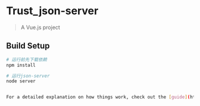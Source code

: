 # Trust_json-server

> A Vue.js project

## Build Setup

``` bash
# 运行前先下载依赖 
npm install

# 运行json-server
node server


For a detailed explanation on how things work, check out the [guide](http://vuejs-templates.github.io/webpack/) and [docs for vue-loader](http://vuejs.github.io/vue-loader).
